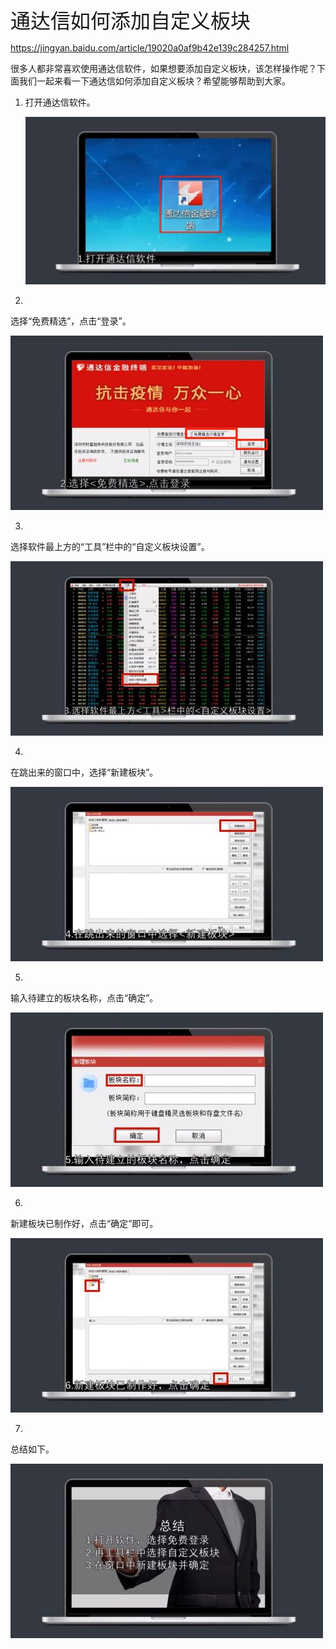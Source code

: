 <font size=6>通达信如何添加自定义板块</font>

https://jingyan.baidu.com/article/19020a0af9b42e139c284257.html



很多人都非常喜欢使用通达信软件，如果想要添加自定义板块，该怎样操作呢？下面我们一起来看一下通达信如何添加自定义板块？希望能够帮助到大家。



1. 打开通达信软件。

   ![通达信如何添加自定义板块？](通达信如何添加自定义板块.assets/1f03436b04d1492988cebda663e5eceeacbc7e9f.jpg)

2. 

   选择“免费精选”，点击“登录”。

   ![通达信如何添加自定义板块？](通达信如何添加自定义板块.assets/46315818dfdae43b27c08694c457935652bb749f.jpg)

3. 

   选择软件最上方的“工具”栏中的“自定义板块设置”。

   ![通达信如何添加自定义板块？](通达信如何添加自定义板块.assets/92174dbbf82064fbb54db5948e6104a354e96f9f.jpg)

4. 

   在跳出来的窗口中，选择“新建板块”。

   ![通达信如何添加自定义板块？](通达信如何添加自定义板块.assets/05e24be983aee8d7736c675a6b781431deb6669f.jpg)

5. 

   输入待建立的板块名称，点击“确定”。

   ![通达信如何添加自定义板块？](通达信如何添加自定义板块.assets/e2aefe781431dfb61d2ad3d312cf02532e63639f.jpg)

6. 

   新建板块已制作好，点击“确定”即可。

   ![通达信如何添加自定义板块？](通达信如何添加自定义板块.assets/332d496699cf02531c25a7306b36e29146e85f9f.jpg)

7. 

   总结如下。

   ![通达信如何添加自定义板块？](通达信如何添加自定义板块.assets/031231632385e036d4d7c35db8e039723c035a9f.jpg)